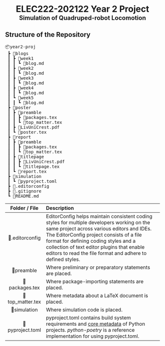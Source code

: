 <h1 align="center">
  ELEC222-202122 Year 2 Project<br>
  <sub><sup>Simulation of Quadruped-robot Locomotion</sup></sub>
</h1>

## Structure of the Repository

<pre>
📦year2-proj
 ┣ 📂blogs
 ┃ ┣ 📂week1
 ┃ ┃ ┗ 📜blog.md
 ┃ ┣ 📂week2
 ┃ ┃ ┗ 📜blog.md
 ┃ ┣ 📂week3
 ┃ ┃ ┗ 📜blog.md
 ┃ ┣ 📂week4
 ┃ ┃ ┗ 📜blog.md
 ┃ ┗ 📂week5
 ┃ ┃ ┗ 📜blog.md
 ┣ 📂poster
 ┃ ┣ 📂preamble
 ┃ ┃ ┣ 📜packages.tex
 ┃ ┃ ┗ 📜top_matter.tex
 ┃ ┣ 📜LivUniCrest.pdf
 ┃ ┗ 📜poster.tex
 ┣ 📂report
 ┃ ┣ 📂preamble
 ┃ ┃ ┣ 📜packages.tex
 ┃ ┃ ┗ 📜top_matter.tex
 ┃ ┣ 📂titlepage
 ┃ ┃ ┣ 📜LivUniCrest.pdf
 ┃ ┃ ┗ 📜titlepage.tex
 ┃ ┗ 📜report.tex
 ┣ 📂simulation
 ┃ ┗ 📜pyproject.toml
 ┣ 📜.editorconfig
 ┣ 📜.gitignore
 ┗ 📜README.md
</pre>

Folder / File | Description
:---: | :---
📜.editorconfig | EditorConfig helps maintain consistent coding styles for multiple developers working on the same project across various editors and IDEs. The EditorConfig project consists of a file format for defining coding styles and a collection of text editor plugins that enable editors to read the file format and adhere to defined styles.
📂preamble | Where preliminary or preparatory statements are placed.
📜packages.tex | Where package-importing statements are placed.
📜top_matter.tex | Where metadata about a LaTeX document is placed.
📂simulation | Where simulation code is placed.
📜pyproject.toml | pyproject.toml contains build system requirements and [core metadata](https://packaging.python.org/en/latest/specifications/core-metadata/) of Python projects. *python-poetry* is a reference implementation for using pyproject.toml.
